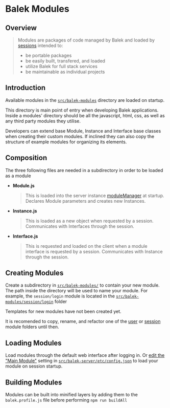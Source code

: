 # Balek Modules
## Overview
> Modules are packages of code managed by Balek and loaded by [sessions](sessions.md)  intended to:
> * be portable packages
> * be easily built, transfered, and loaded
> * utilize Balek for full stack services
> * be maintainable as individual projects

## Introduction
Available modules in the [`src/balek-modules`](../../src/balek-modules) directory are loaded on startup.

 This directory is main point of entry when developing Balek applications. Inside a modules' directory should be all the javascript, html, css, as well as any third party modules they utilise.

Developers can extend base Module, Instance and Interface base classes when creating their custom modules. If inclined they can also copy the structure of example modules for organizing its elements.

## Composition
The three following files are needed in a subdirectory in order to be loaded as a module
* **Module.js**
  >This is loaded into the server instance [moduleManager](../../src/balek-server/moduleManager.js)
  at startup. Declares Module parameters and creates new Instances.
* **Instance.js**
  >This is loaded as a new object when requested by a session.
  Communicates with Interfaces through the session.
* **Interface.js**
  >This is requested and loaded on the client when a module
  interface is requested by a session. Communicates with Instance through the session.

## Creating Modules
Create a subdirectory in [`src/balek-modules/`](../../src/balek-modules) to contain your new module. The path inside the directory will be used to name your module. For example, the `session/login` module is located in the [`src/balek-modules/session/login`](../../src/balek-modules/session/login) folder


Templates for new modules have not been created yet. 

It is recomended to copy, rename, and refactor one of the [user](../../src/balek-modules/users) or [session](../../src/balek-modules/session) module folders until then.

## Loading Modules
Load modules through the default web interface after logging in. Or
[edit the "Main Module"](../../src/balek-server/etc/README.md) setting in [`src/balek-server/etc/config.json`](../../src/balek-server/etc/config.json) to load
your module on session startup.


## Building Modules
Modules can be built into minified layers by adding them to the `balek.profile.js` file before performing `npm run buildAll`
  
  
  